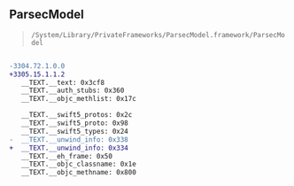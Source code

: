 ## ParsecModel

> `/System/Library/PrivateFrameworks/ParsecModel.framework/ParsecModel`

```diff

-3304.72.1.0.0
+3305.15.1.1.2
   __TEXT.__text: 0x3cf8
   __TEXT.__auth_stubs: 0x360
   __TEXT.__objc_methlist: 0x17c

   __TEXT.__swift5_protos: 0x2c
   __TEXT.__swift5_proto: 0x98
   __TEXT.__swift5_types: 0x24
-  __TEXT.__unwind_info: 0x338
+  __TEXT.__unwind_info: 0x334
   __TEXT.__eh_frame: 0x50
   __TEXT.__objc_classname: 0x1e
   __TEXT.__objc_methname: 0x800

```

